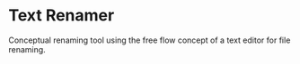 # Text Renamer

Conceptual renaming tool using the free flow concept of a text editor for file renaming.
